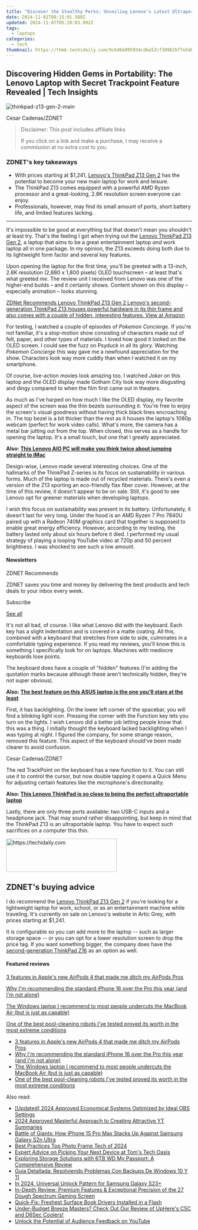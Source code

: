 ```yaml
---
title: "Discover the Stealthy Perks: Unveiling Lenovo's Latest Ultraportable with Surprise TrackPoint and More"
date: 2024-11-01T08:15:01.580Z
updated: 2024-11-07T05:20:03.992Z
tags:
  - laptops
categories:
  - tech
thumbnail: https://thmb.techidaily.com/9cb4bb095934cdbe52cf30982bf7e5d8440404211e93965b72d3f210e8935545.jpg
---
```


## Discovering Hidden Gems in Portability: The Lenovo Laptop with Secret Trackpoint Feature Revealed | Tech Insights

![thinkpad-z13-gen-2-main](https://www.zdnet.com/a/img/resize/03cc9479207c5bc54e38fa56ff87803c7dbe6262/2024/01/18/449a106d-6733-4a11-9d33-d982094c37bb/thinkpad-z13-gen-2-main.jpg?auto=webp&width=1280)

Cesar Cadenas/ZDNET

>  Disclaimer: This post includes affiliate links
>
>  If you click on a link and make a purchase, I may receive a commission at no extra cost to you.
>

### ZDNET's key takeaways

* With prices starting at $1,241, [Lenovo's ThinkPad Z13 Gen 2](https://buy.geni.us/Proxy.ashx?TSID=368250&GR%5FURL=https%3A%2F%2Fwww.amazon.com%2FLenovo-ThinkPad-21D2001RUS-Notebook-Board%2Fdp%2FB0B7YQC7CC%2F%3Ftag%3Dzd-buy-button-20%26ascsubtag%3D%5F%5FCOM%5FCLICK%5FID%5F%5F%7Cbf20ea97-a084-451c-b40c-bd18320bc99d%7Cdtp&dtb=1) has the potential to become your new main laptop for work and leisure.
* The ThinkPad Z13 comes equipped with a powerful AMD Ryzen processor and a great-looking, 2.8K resolution screen everyone can enjoy.
* Professionals, however, may find its small amount of ports, short battery life, and limited features lacking.

---

It's impossible to be good at everything but that doesn't mean you shouldn't at least try. That's the feeling I got when trying out the [Lenovo ThinkPad Z13 Gen 2](https://buy.geni.us/Proxy.ashx?TSID=368250&GR%5FURL=https%3A%2F%2Fwww.amazon.com%2FLenovo-ThinkPad-21D2001RUS-Notebook-Board%2Fdp%2FB0B7YQC7CC%2F%3Ftag%3Dzd-buy-button-20%26ascsubtag%3D%5F%5FCOM%5FCLICK%5FID%5F%5F%7Cbf20ea97-a084-451c-b40c-bd18320bc99d%7Cdtp&dtb=1), a laptop that aims to be a great entertainment laptop _and_ work laptop all in one package. In my opinion, the Z13 exceeds doing both due to its lightweight form factor and several key features.

Upon opening the laptop for the first time, you'll be greeted with a 13-inch, 2.8K resolution (2,880 x 1,800 pixels) OLED touchscreen – at least that's what greeted _me_. The review unit I received from Lenovo was one of the higher-end builds – and it certainly shows. Content shown on this display – especially animation – looks stunning.

[ZDNet Recommends Lenovo ThinkPad Z13 Gen 2 Lenovo's second-generation ThinkPad Z13 houses powerful hardware in its thin frame and also comes with a couple of hidden, interesting features. View at Amazon](https://buy.geni.us/Proxy.ashx?TSID=368250&GR%5FURL=https%3A%2F%2Fwww.amazon.com%2FLenovo-ThinkPad-21D2001RUS-Notebook-Board%2Fdp%2FB0B7YQC7CC%2F%3Ftag%3Dzd-buy-button-20%26ascsubtag%3D%5F%5FCOM%5FCLICK%5FID%5F%5F%7Cbf20ea97-a084-451c-b40c-bd18320bc99d%7Cdtp&dtb=1)

For testing, I watched a couple of episodes of _Pokemon Concierge._ If you're not familiar, it's a stop-motion show consisting of characters made out of felt, paper, and other types of materials. I loved how good it looked on the OLED screen. I could see the fuzz on Psyduck in all its glory. Watching _Pokemon Concierge_ this way gave me a newfound appreciation for the show. Characters look way more cuddly than when I watched it on my smartphone. 

Of course, live-action movies look amazing too. I watched _Joker_ on this laptop and the OLED display made Gotham City look way more disgusting and dingy compared to when the film first came out in theaters. 

As much as I've harped on how much I like the OLED display, my favorite aspect of the screen was the thin bezels surrounding it. You're free to enjoy the screen's visual goodness without having thick black lines encroaching in. The top bezel is a bit thicker than the rest as it houses the laptop's 1080p webcam (perfect for work video calls). What's more, the camera has a metal bar jutting out from the top. When closed, this serves as a handle for opening the laptop. It's a small touch, but one that I greatly appreciated.

**Also: [This Lenovo AIO PC will make you think twice about jumping straight to iMac](https://www.zdnet.com/article/this-lenovo-aio-pc-will-make-you-think-twice-about-jumping-straight-to-imac/)**

Design-wise, Lenovo made several interesting choices. One of the hallmarks of the ThinkPad Z-series is its focus on sustainability in various forms. Much of the laptop is made out of recycled materials. There's even a version of the Z13 sporting an eco-friendly flax fiber cover. However, at the time of this review, it doesn't appear to be on sale. Still, it's good to see Lenovo opt for greener materials when developing laptops.

I wish this focus on sustainability was present in its battery. Unfortunately, it doesn't last for very long. Under the hood is an AMD Ryzen 7 Pro 7840U paired up with a Radeon 740M graphics card that together is supposed to enable great energy efficiency. However, according to my testing, the battery lasted only about six hours before it died. I performed my usual strategy of playing a looping YouTube video at 720p and 50 percent brightness. I was shocked to see such a low amount.

#### Newsletters

ZDNET Recommends

ZDNET saves you time and money by delivering the best products and tech deals to your inbox every week.

 Subscribe

[See all](https://www.zdnet.com/newsletters/)

It's not all bad, of course. I like what Lenovo did with the keyboard. Each key has a slight indentation and is covered in a matte coating. All this, combined with a keyboard that stretches from side to side, culminates in a comfortable typing experience. If you read my reviews, you'll know this is something I specifically look for on laptops. Machines with mediocre keyboards lose points.

The keyboard does have a couple of "hidden" features (I'm adding the quotation marks because although these aren't technically hidden, they're not super obvious).

**Also: [The best feature on this ASUS laptop is the one you'll stare at the least](https://www.zdnet.com/article/the-best-feature-on-this-asus-laptop-is-the-one-youll-stare-at-the-least/)**

First, it has backlighting. On the lower left corner of the spacebar, you will find a blinking light icon. Pressing the corner with the Function key lets you turn on the lights. I wish Lenovo did a better job letting people know that this was a thing. I initially thought the keyboard lacked backlighting when I was typing at night. I figured the company, for some strange reason, removed this feature. This aspect of the keyboard should've been made clearer to avoid confusion.

Cesar Cadenas/ZDNET

The red TrackPoint on the keyboard has a new function to it. You can still use it to control the cursor, but now double tapping it opens a Quick Menu for adjusting certain features like the microphone's directionality. 

**Also: [This Lenovo ThinkPad is so close to being the perfect ultraportable laptop](https://www.zdnet.com/article/this-lenovo-thinkpad-is-so-close-to-being-the-perfect-ultraportable-laptop/)**

Lastly, there are only three ports available: two USB-C inputs and a headphone jack. That may sound rather disappointing, but keep in mind that the ThinkPad Z13 is an ultraportable laptop. You have to expect such sacrifices on a computer this thin.

<!-- affiliate ads begin -->
<a href="https://aligracehair.sjv.io/c/5597632/1972679/19272" target="_top" id="1972679">
  <img src="//a.impactradius-go.com/display-ad/19272-1972679" border="0" alt="https://techidaily.com" width="300" height="90"/>
</a>
<img height="0" width="0" src="https://aligracehair.sjv.io/i/5597632/1972679/19272" style="position:absolute;visibility:hidden;" border="0" />
<!-- affiliate ads end -->

## ZDNET's buying advice

I do recommend the [Lenovo ThinkPad Z13 Gen 2](https://buy.geni.us/Proxy.ashx?TSID=368250&GR%5FURL=https%3A%2F%2Fwww.amazon.com%2FLenovo-ThinkPad-21D2001RUS-Notebook-Board%2Fdp%2FB0B7YQC7CC%2F%3Ftag%3Dzd-buy-button-20%26ascsubtag%3D%5F%5FCOM%5FCLICK%5FID%5F%5F%7Cbf20ea97-a084-451c-b40c-bd18320bc99d%7Cdtp&dtb=1) if you're looking for a lightweight laptop for work, school, or as an entertainment machine while traveling. It's currently on sale on Lenovo's website in Artic Grey, with prices starting at $1,241\. 

It is configurable so you can add more to the laptop -- such as larger storage space -- or you can opt for a lower resolution screen to drop the price tag. If you want something bigger, the company does have the [second-generation ThinkPad Z16](https://buy.geni.us/Proxy.ashx?TSID=368250&GR%5FURL=https%3A%2F%2Fwww.amazon.com%2FLenovo-ThinkPad-21D2001RUS-Notebook-Board%2Fdp%2FB0B7YQC7CC%2F%3Ftag%3Dzd-buy-button-20%26ascsubtag%3D%5F%5FCOM%5FCLICK%5FID%5F%5F%7Cbf20ea97-a084-451c-b40c-bd18320bc99d%7Cdtp&dtb=1) as an option as well.

#### Featured reviews

[3 features in Apple's new AirPods 4 that made me ditch my AirPods Pros](https://www.zdnet.com/article/3-features-in-apples-new-airpods-4-that-made-me-ditch-my-airpods-pros/ "3 features in Apple's new AirPods 4 that made me ditch my AirPods Pros")

[Why I'm recommending the standard iPhone 16 over the Pro this year (and I'm not alone)](https://www.zdnet.com/article/why-im-recommending-the-standard-iphone-16-over-the-pro-this-year-and-im-not-alone/ "Why I'm recommending the standard iPhone 16 over the Pro this year (and I'm not alone)")

[The Windows laptop I recommend to most people undercuts the MacBook Air (but is just as capable)](https://www.zdnet.com/article/the-windows-laptop-i-recommend-to-most-people-undercuts-the-macbook-air-but-is-just-as-capable/ "The Windows laptop I recommend to most people undercuts the MacBook Air (but is just as capable)")

[One of the best pool-cleaning robots I've tested proved its worth in the most extreme conditions](https://www.zdnet.com/article/one-of-the-best-pool-cleaning-robots-ive-tested-proved-its-worth-in-the-most-extreme-conditions/ "One of the best pool-cleaning robots I've tested proved its worth in the most extreme conditions")

* [3 features in Apple's new AirPods 4 that made me ditch my AirPods Pros](https://www.zdnet.com/article/3-features-in-apples-new-airpods-4-that-made-me-ditch-my-airpods-pros/ "3 features in Apple's new AirPods 4 that made me ditch my AirPods Pros")
* [Why I'm recommending the standard iPhone 16 over the Pro this year (and I'm not alone)](https://www.zdnet.com/article/why-im-recommending-the-standard-iphone-16-over-the-pro-this-year-and-im-not-alone/ "Why I'm recommending the standard iPhone 16 over the Pro this year (and I'm not alone)")
* [The Windows laptop I recommend to most people undercuts the MacBook Air (but is just as capable)](https://www.zdnet.com/article/the-windows-laptop-i-recommend-to-most-people-undercuts-the-macbook-air-but-is-just-as-capable/ "The Windows laptop I recommend to most people undercuts the MacBook Air (but is just as capable)")
* [One of the best pool-cleaning robots I've tested proved its worth in the most extreme conditions](https://www.zdnet.com/article/one-of-the-best-pool-cleaning-robots-ive-tested-proved-its-worth-in-the-most-extreme-conditions/ "One of the best pool-cleaning robots I've tested proved its worth in the most extreme conditions")

<ins class="adsbygoogle"
     style="display:block"
     data-ad-format="autorelaxed"
     data-ad-client="ca-pub-7571918770474297"
     data-ad-slot="1223367746"></ins>

<ins class="adsbygoogle"
     style="display:block"
     data-ad-client="ca-pub-7571918770474297"
     data-ad-slot="8358498916"
     data-ad-format="auto"
     data-full-width-responsive="true"></ins>

<span class="atpl-alsoreadstyle">Also read:</span>
<div><ul>
<li><a href="https://on-screen-recording.techidaily.com/updated-2024-approved-economical-systems-optimized-by-ideal-obs-settings/"><u>[Updated] 2024 Approved Economical Systems Optimized by Ideal OBS Settings</u></a></li>
<li><a href="https://youtube-data.techidaily.com/approved-masterful-approach-to-creating-attractive-yt-summaries/"><u>2024 Approved Masterful Approach to Creating Attractive YT Summaries</u></a></li>
<li><a href="https://buynow-reviews.techidaily.com/battle-of-giants-how-iphone-15-pro-max-stacks-up-against-samsung-galaxy-s2n-ultra/"><u>Battle of Giants: How iPhone 15 Pro Max Stacks Up Against Samsung Galaxy S2n Ultra</u></a></li>
<li><a href="https://extra-lessons.techidaily.com/best-practices-top-photo-frame-tech-of-2024/"><u>Best Practices Top Photo Frame Tech of 2024</u></a></li>
<li><a href="https://hardware-reviews.techidaily.com/expert-advice-on-picking-your-next-device-at-toms-tech-oasis/"><u>Expert Advice on Picking Your Next Device at Tom's Tech Oasis</u></a></li>
<li><a href="https://hardware-reviews.techidaily.com/exploring-storage-solutions-with-6tb-wd-my-passport-a-comprehensive-review/"><u>Exploring Storage Solutions with 6TB WD My Passport: A Comprehensive Review</u></a></li>
<li><a href="https://win-hacks.techidaily.com/guia-detallada-resolviendo-problemas-con-backups-de-windows-10-y-11/"><u>Guía Detallada: Resolviendo Problemas Con Backups De Windows 10 Y 11</u></a></li>
<li><a href="https://android-unlock.techidaily.com/in-2024-universal-unlock-pattern-for-samsung-galaxy-s23plus-by-drfone-android/"><u>In 2024, Universal Unlock Pattern for Samsung Galaxy S23+</u></a></li>
<li><a href="https://hardware-reviews.techidaily.com/in-depth-review-premium-features-and-exceptional-precision-of-the-27-dough-spectrum-gaming-screen/"><u>In-Depth Review: Premium Features & Exceptional Precision of the 27 Dough Spectrum Gaming Screen</u></a></li>
<li><a href="https://win-dash.techidaily.com/quick-fix-freshest-surface-book-drivers-installed-in-a-flash/"><u>Quick-Fix: Freshest Surface Book Drivers Installed in a Flash</u></a></li>
<li><a href="https://hardware-reviews.techidaily.com/under-budget-breeze-masters-check-out-our-review-of-upheres-c5c-and-d6sec-coolers/"><u>Under-Budget Breeze Masters? Check Out Our Review of UpHere's C5C and D6Sec Coolers!</u></a></li>
<li><a href="https://fox-info.techidaily.com/unlock-the-potential-of-audience-feedback-on-youtube/"><u>Unlock the Potential of Audience Feedback on YouTube</u></a></li>
</ul></div>

